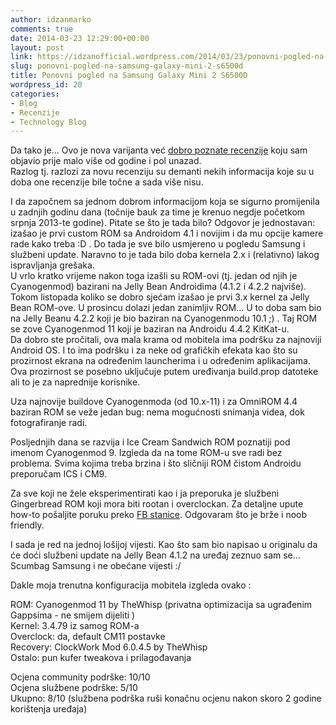 ```yaml
---
author: idzanmarko
comments: true
date: 2014-03-23 12:29:00+00:00
layout: post
link: https://idzanofficial.wordpress.com/2014/03/23/ponovni-pogled-na-samsung-galaxy-mini-2-s6500d/
slug: ponovni-pogled-na-samsung-galaxy-mini-2-s6500d
title: Ponovni pogled na Samsung Galaxy Mini 2 S6500D
wordpress_id: 20
categories:
- Blog
- Recenzije
- Technology Blog
---
```


Da tako je... Ovo je nova varijanta već [dobro poznate recenzije](http://www.markoidzan.from.hr/samsung-galaxy-mini-2-recenzija/) koju sam objavio prije malo više od godine i pol unazad.  
Razlog tj. razlozi za novu recenziju su demanti nekih informacija koje su u doba one recenzije bile točne a sada više nisu.  
  
I da započnem sa jednom dobrom informacijom koja se sigurno promijenila u zadnjih godinu dana (točnije bauk za time je krenuo negdje početkom srpnja 2013-te godine). Pitate se što je tada bilo? Odgovor je jednostavan: izašao je prvi custom ROM sa Androidom 4.1 i novijim i da mu opcije kamere rade kako treba :D . Do tada je sve bilo usmjereno u pogledu Samsung i službeni update. Naravno to je tada bilo doba kernela 2.x i (relativno) lakog ispravljanja grešaka.  
U vrlo kratko vrijeme nakon toga izašli su ROM-ovi (tj. jedan od njih je Cyanogenmod) bazirani na Jelly Bean Androidima (4.1.2 i 4.2.2 najviše). Tokom listopada koliko se dobro sjećam izašao je prvi 3.x kernel za Jelly Bean ROM-ove. U prosincu dolazi jedan zanimljiv ROM... U to doba sam bio na Jelly Beanu 4.2.2 koji je bio baziran na Cyanogenmodu 10.1 ;) . Taj ROM se zove Cyanogenmod 11 koji je baziran na Androidu 4.4.2 KitKat-u.  
Da dobro ste pročitali, ova mala krama od mobitela ima podršku za najnoviji Android OS. I to ima podršku i za neke od grafičkih efekata kao što su prozirnost ekrana na određenim launcherima i u određenim aplikacijama. Ova prozirnost se posebno uključuje putem uređivanja build.prop datoteke ali to je za naprednije korisnike.  
  
Uza najnovije buildove Cyanogenmoda (od 10.x-11) i za OmniROM 4.4 baziran ROM se veže jedan bug: nema mogućnosti snimanja videa, dok fotografiranje radi.  
  
Posljednjih dana se razvija i Ice Cream Sandwich ROM poznatiji pod imenom Cyanogenmod 9. Izgleda da na tome ROM-u sve radi bez problema. Svima kojima treba brzina i što sličniji ROM čistom Androidu preporučam ICS i CM9.  
  
Za sve koji ne žele eksperimentirati kao i ja preporuka je službeni Gingerbread ROM koji mora biti rootan i overclockan. Za detaljne upute how-to pošaljite poruku preko [FB stanice](https://www.facebook.com/marko.idzan.zagreb). Odgovaram što je brže i noob friendly.  
  
I sada je red na jednoj lošijoj vijesti. Kao što sam bio napisao u originalu da će doći službeni update na Jelly Bean 4.1.2 na uređaj zeznuo sam se... Scumbag Samsung i ne obećane vijesti :/  
  
Dakle moja trenutna konfiguracija mobitela izgleda ovako :  
  
ROM: Cyanogenmod 11 by TheWhisp (privatna optimizacija sa ugrađenim Gappsima - ne smijem dijeliti )  
Kernel: 3.4.79 iz samog ROM-a  
Overclock: da, default CM11 postavke  
Recovery: ClockWork Mod 6.0.4.5 by TheWhisp  
Ostalo: pun kufer tweakova i prilagođavanja  
  
Ocjena community podrške: 10/10  
Ocjena službene podrške: 5/10  
Ukupno: 8/10 (službena podrška ruši konačnu ocjenu nakon skoro 2 godine korištenja uređaja)
